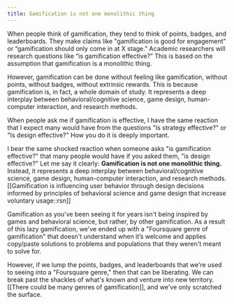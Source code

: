 ```yaml
---
title: Gamification is not one monolithic thing
---
```

When people think of gamification, they tend to think of points, badges, and leaderboards. They make claims like "gamification is good for engagement” or “gamification should only come in at X stage." Academic researchers will research questions like “is gamification effective?” This is based on the assumption that gamification is a monolithic thing.  

However, gamification can be done without feeling like gamification, without points, without badges, without extrinsic rewards. This is because gamification is, in fact, a whole domain of study. It represents a deep interplay between behavioral/cognitive science, game design, human-computer interaction, and research methods.

When people ask me if gamification is effective, I have the same reaction that I expect many would have from the questions "Is strategy effective?" or "Is design effective?" How you do it is deeply important.

I bear the same shocked reaction when someone asks "is gamification effective?" that many people would have if you asked them, "is design effective?" Let me say it clearly: **Gamification is not one monolithic thing.** Instead, it represents a deep interplay between behavioral/cognitive science, game design, human-computer interaction, and research methods. [[Gamification is influencing user behavior through design decisions informed by principles of behavioral science and game design that increase voluntary usage::rsn]]

Gamification as you've been seeing it for years isn't being inspired by games and behavioral science, but rather, by other gamification. As a result of this lazy gamification, we've ended up with a "Foursquare genre of gamification" that doesn't understand when it’s welcome and applies copy/paste solutions to problems and populations that they weren't meant to solve for.

However, if we lump the points, badges, and leaderboards that we're used to seeing into a "Foursquare genre," then that can be liberating. We can break past the shackles of what's known and venture into new territory. [[There could be many genres of gamification]], and we've only scratched the surface.